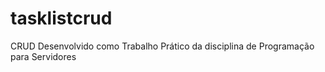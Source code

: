 # tasklistcrud
CRUD Desenvolvido como Trabalho Prático da disciplina de Programação para Servidores
